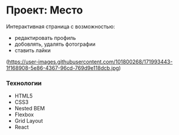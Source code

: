 # Проект: Место

Интерактивная страница с возможностью:
 * редактировать профиль
 * добовлять, удалять фотографии
 * ставить лайки

(https://user-images.githubusercontent.com/101800268/171993443-1f168908-5e86-4367-96cd-769d9e118dcb.jpg)

### Технологии
* HTML5
* CSS3
* Nested BEM
* Flexbox
* Grid Layout
* React
